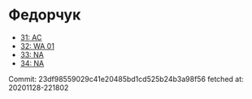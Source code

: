 # Федорчук
- [31: AC](31.md)
- [32: WA 01](32.md)
- [33: NA](33.md)
- [34: NA](34.md)

Commit: 23df98559029c41e20485bd1cd525b24b3a98f56
 fetched at: 20201128-221802
